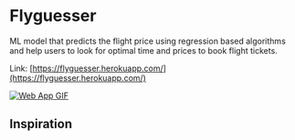 # Flyguesser 
ML model that predicts the flight price using regression based algorithms and help users to look for optimal time and prices to book flight tickets.

Link: [https://flyguesser.herokuapp.com/](https://flyguesser.herokuapp.com/)

[![Web App GIF](https://i.imgur.com/yubxdsP.gif)](https://flyguesser.herokuapp.com/)

## Inspiration
